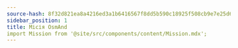 ```yaml
---
source-hash: 8f32d821ea8a4216ed3a1b6416567f8dd5b590c18925f508cb9e7e25d679755f
sidebar_position: 1
title: Місія OsmAnd
import Mission from '@site/src/components/content/Mission.mdx';
---
```


<Mission/>